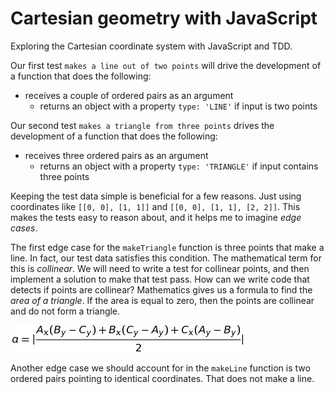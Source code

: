 # Cartesian geometry with JavaScript

Exploring the Cartesian coordinate system with JavaScript and TDD.

Our first test `makes a line out of two points` will drive the development of a function that does the following: 
  - receives a couple of ordered pairs as an argument 
	- returns an object with a property `type: 'LINE'` if input is two points

Our second test `makes a triangle from three points` drives the development of a function that does the following:
  - receives three ordered pairs as an argument
	- returns an object with a property `type: 'TRIANGLE'` if input contains three points

Keeping the test data simple is beneficial for a few reasons. Just using coordinates like `[[0, 0], [1, 1]]` and `[[0, 0], [1, 1], [2, 2]]`. This makes the tests easy to reason about, and it helps me to imagine _edge cases_.

The first edge case for the `makeTriangle` function is three points that make a line. In fact, our test data satisfies this condition. The mathematical term for this is _collinear_. 
We will need to write a test for collinear points, and then implement a solution to make that test pass. How can we write code that detects if points are collinear? Mathematics gives us a formula to find the _area of a triangle_. If the area is equal to zero, then the points are collinear and do not form a triangle.

![formula for the area of a triangle](assets/images/area-of-a-triangle.jpg "Area of a triangle")

Another edge case we should account for in the `makeLine` function is two ordered pairs pointing to identical coordinates. That does not make a line.

